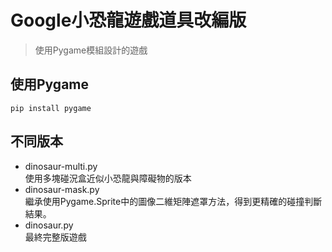 # Google小恐龍遊戲道具改編版
> 使用Pygame模組設計的遊戲

## 使用Pygame
```pip install pygame```

## 不同版本
- dinosaur-multi.py\
  使用多塊碰況盒近似小恐龍與障礙物的版本
- dinosaur-mask.py\
  繼承使用Pygame.Sprite中的圖像二維矩陣遮罩方法，得到更精確的碰撞判斷結果。
- dinosaur.py\
  最終完整版遊戲
